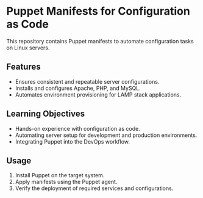 # Puppet Manifests for Configuration as Code

This repository contains Puppet manifests to automate configuration tasks on Linux servers.

## Features
- Ensures consistent and repeatable server configurations.
- Installs and configures Apache, PHP, and MySQL.
- Automates environment provisioning for LAMP stack applications.

## Learning Objectives
- Hands-on experience with configuration as code.
- Automating server setup for development and production environments.
- Integrating Puppet into the DevOps workflow.

## Usage
1. Install Puppet on the target system.
2. Apply manifests using the Puppet agent.
3. Verify the deployment of required services and configurations.

